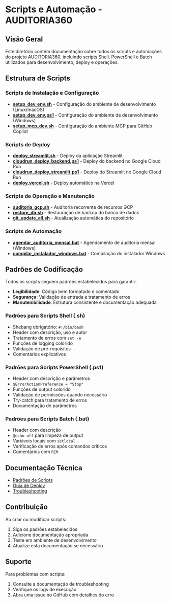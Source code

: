 # Scripts e Automação - AUDITORIA360

## Visão Geral

Este diretório contém documentação sobre todos os scripts e automações do projeto AUDITORIA360, incluindo scripts Shell, PowerShell e Batch utilizados para desenvolvimento, deploy e operações.

## Estrutura de Scripts

### Scripts de Instalação e Configuração
- **[setup_dev_env.sh](../../../installers/setup_dev_env.sh)** - Configuração do ambiente de desenvolvimento (Linux/macOS)
- **[setup_dev_env.ps1](../../../installers/setup_dev_env.ps1)** - Configuração do ambiente de desenvolvimento (Windows)
- **[setup_mcp_dev.sh](../../../scripts/setup_mcp_dev.sh)** - Configuração do ambiente MCP para GitHub Copilot

### Scripts de Deploy
- **[deploy_streamlit.sh](../../../deploy_streamlit.sh)** - Deploy da aplicação Streamlit
- **[cloudrun_deploy_backend.ps1](../../../deploy/cloudrun_deploy_backend.ps1)** - Deploy do backend no Google Cloud Run
- **[cloudrun_deploy_streamlit.ps1](../../../deploy/cloudrun_deploy_streamlit.ps1)** - Deploy do Streamlit no Google Cloud Run
- **[deploy_vercel.sh](../../../scripts/deploy_vercel.sh)** - Deploy automático na Vercel

### Scripts de Operação e Manutenção
- **[auditoria_gcp.sh](../../../auditoria_gcp.sh)** - Auditoria recorrente de recursos GCP
- **[restore_db.sh](../../../scripts/restore_db.sh)** - Restauração de backup do banco de dados
- **[git_update_all.sh](../../../scripts/git_update_all.sh)** - Atualização automática do repositório

### Scripts de Automação
- **[agendar_auditoria_mensal.bat](../../../scripts/agendar_auditoria_mensal.bat)** - Agendamento de auditoria mensal (Windows)
- **[compilar_instalador_windows.bat](../../../installers/compilar_instalador_windows.bat)** - Compilação do instalador Windows

## Padrões de Codificação

Todos os scripts seguem padrões estabelecidos para garantir:
- **Legibilidade**: Código bem formatado e comentado
- **Segurança**: Validação de entrada e tratamento de erros
- **Manutenibilidade**: Estrutura consistente e documentação adequada

### Padrões para Scripts Shell (.sh)
- Shebang obrigatório: `#!/bin/bash`
- Header com descrição, uso e autor
- Tratamento de erros com `set -e`
- Funções de logging colorido
- Validação de pré-requisitos
- Comentários explicativos

### Padrões para Scripts PowerShell (.ps1)
- Header com descrição e parâmetros
- `$ErrorActionPreference = "Stop"`
- Funções de output colorido
- Validação de permissões quando necessário
- Try-catch para tratamento de erros
- Documentação de parâmetros

### Padrões para Scripts Batch (.bat)
- Header com descrição
- `@echo off` para limpeza de output
- Variáveis locais com `setlocal`
- Verificação de erros após comandos críticos
- Comentários com `REM`

## Documentação Técnica

- [Padrões de Scripts](padroes-scripts.md)
- [Guia de Deploy](guia-deploy.md)
- [Troubleshooting](troubleshooting-scripts.md)

## Contribuição

Ao criar ou modificar scripts:
1. Siga os padrões estabelecidos
2. Adicione documentação apropriada
3. Teste em ambiente de desenvolvimento
4. Atualize esta documentação se necessário

## Suporte

Para problemas com scripts:
1. Consulte a documentação de troubleshooting
2. Verifique os logs de execução
3. Abra uma issue no GitHub com detalhes do erro